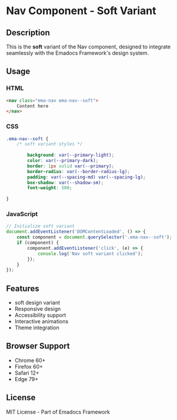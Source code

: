 # Nav Component - Soft Variant

## Description
This is the **soft** variant of the Nav component, designed to integrate seamlessly with the Emadocs Framework's design system.

## Usage

### HTML
```html
<nav class="ema-nav ema-nav--soft">
    Content here
</nav>
```

### CSS
```css
.ema-nav--soft {
    /* soft variant styles */
    
        background: var(--primary-light);
        color: var(--primary-dark);
        border: 1px solid var(--primary);
        border-radius: var(--border-radius-lg);
        padding: var(--spacing-md) var(--spacing-lg);
        box-shadow: var(--shadow-sm);
        font-weight: 500;
    
}
```

### JavaScript
```javascript
// Initialize soft variant
document.addEventListener('DOMContentLoaded', () => {
    const component = document.querySelector('.ema-nav--soft');
    if (component) {
        component.addEventListener('click', (e) => {
            console.log('Nav soft variant clicked');
        });
    }
});
```

## Features
- soft design variant
- Responsive design
- Accessibility support
- Interactive animations
- Theme integration

## Browser Support
- Chrome 60+
- Firefox 60+
- Safari 12+
- Edge 79+

## License
MIT License - Part of Emadocs Framework
